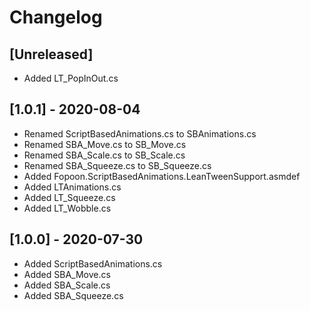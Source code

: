 # Changelog

## [Unreleased]

- Added LT_PopInOut.cs

## [1.0.1] - 2020-08-04

- Renamed ScriptBasedAnimations.cs to SBAnimations.cs
- Renamed SBA_Move.cs to SB_Move.cs
- Renamed SBA_Scale.cs to SB_Scale.cs
- Renamed SBA_Squeeze.cs to SB_Squeeze.cs
- Added Fopoon.ScriptBasedAnimations.LeanTweenSupport.asmdef
- Added LTAnimations.cs
- Added LT_Squeeze.cs
- Added LT_Wobble.cs

## [1.0.0] - 2020-07-30

- Added ScriptBasedAnimations.cs
- Added SBA_Move.cs
- Added SBA_Scale.cs
- Added SBA_Squeeze.cs